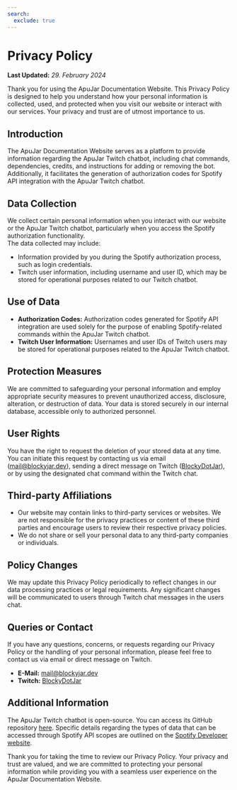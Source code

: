 ```yaml
---
search:
  exclude: true
---
```


# Privacy Policy

**Last Updated:** *29. February 2024*

Thank you for using the ApuJar Documentation Website. This Privacy Policy is designed to help you understand how your personal information is collected, used, and protected when you visit our website or interact with our services. Your privacy and trust are of utmost importance to us.

## Introduction

The ApuJar Documentation Website serves as a platform to provide information regarding the ApuJar Twitch chatbot, including chat commands, dependencies, credits, and instructions for adding or removing the bot. Additionally, it facilitates the generation of authorization codes for Spotify API integration with the ApuJar Twitch chatbot.

## Data Collection

We collect certain personal information when you interact with our website or the ApuJar Twitch chatbot, particularly when you access the Spotify authorization functionality. 
<br>The data collected may include:

* Information provided by you during the Spotify authorization process, such as login credentials.
* Twitch user information, including username and user ID, which may be stored for operational purposes related to our Twitch chatbot.

## Use of Data

* **Authorization Codes:** Authorization codes generated for Spotify API integration are used solely for the purpose of enabling Spotify-related commands within the ApuJar Twitch chatbot.
* **Twitch User Information:** Usernames and user IDs of Twitch users may be stored for operational purposes related to the ApuJar Twitch chatbot.

## Protection Measures

We are committed to safeguarding your personal information and employ appropriate security measures to prevent unauthorized access, disclosure, alteration, or destruction of data. Your data is stored securely in our internal database, accessible only to authorized personnel.

## User Rights

You have the right to request the deletion of your stored data at any time. You can initiate this request by contacting us via email ([mail@blockyjar.dev](mailto:mail@blockyjar.dev)), sending a direct message on Twitch ([BlockyDotJar](https://twitch.tv/BlockyDotJar)), or by using the designated chat command within the Twitch chat.

## Third-party Affiliations

* Our website may contain links to third-party services or websites. We are not responsible for the privacy practices or content of these third parties and encourage users to review their respective privacy policies. 
* We do not share or sell your personal data to any third-party companies or individuals.

## Policy Changes

We may update this Privacy Policy periodically to reflect changes in our data processing practices or legal requirements. Any significant changes will be communicated to users through Twitch chat messages in the users chat.

## Queries or Contact

If you have any questions, concerns, or requests regarding our Privacy Policy or the handling of your personal information, please feel free to contact us via email or direct message on Twitch.

* **E-Mail:** [mail@blockyjar.dev](mailto:mail@blockyjar.dev)
* **Twitch:** [BlockyDotJar](https://twitch.tv/BlockyDotJar)

## Additional Information

The ApuJar Twitch chatbot is open-source. You can access its GitHub repository [here](https://github.com/BlockyDotJar/ApuJar).
Specific details regarding the types of data that can be accessed through Spotify API scopes are outlined on the [Spotify Developer website](https://developer.spotify.com/documentation/web-api/concepts/scopes).

Thank you for taking the time to review our Privacy Policy. Your privacy and trust are valued, and we are committed to protecting your personal information while providing you with a seamless user experience on the ApuJar Documentation Website.